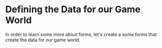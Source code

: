 # Defining the Data for our Game World

In order to learn some more about forms, let's create a some forms that create the data for our game world.
